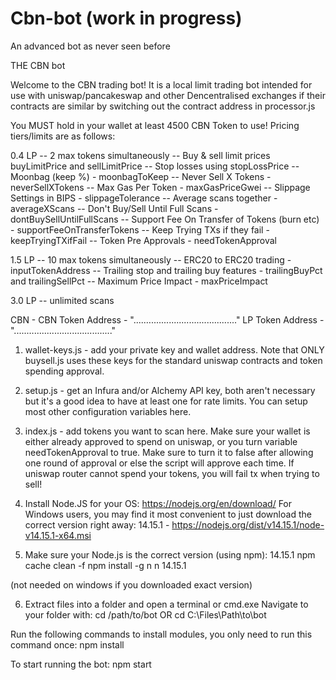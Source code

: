 # Cbn-bot (work in progress)

An advanced bot as never seen before

THE CBN bot 


Welcome to the CBN trading bot! It is a local limit trading bot intended for use with uniswap/pancakeswap and other Dencentralised exchanges if their contracts are similar by switching out the contract address in processor.js

You MUST hold in your wallet at least 4500 CBN Token to use!
Pricing tiers/limits are as follows:

0.4 LP
-- 2 max tokens simultaneously -- Buy & sell limit prices buyLimitPrice and sellLimitPrice -- Stop losses using stopLossPrice -- Moonbag (keep %) - moonbagToKeep -- Never Sell X Tokens - neverSellXTokens -- Max Gas Per Token - maxGasPriceGwei -- Slippage Settings in BIPS - slippageTolerance -- Average scans together - averageXScans -- Don't Buy/Sell Until Full Scans - dontBuySellUntilFullScans -- Support Fee On Transfer of Tokens (burn etc) - supportFeeOnTransferTokens -- Keep Trying TXs if they fail - keepTryingTXifFail -- Token Pre Approvals - needTokenApproval

1.5 LP
-- 10 max tokens simultaneously -- ERC20 to ERC20 trading - inputTokenAddress -- Trailing stop and trailing buy features - trailingBuyPct and trailingSellPct -- Maximum Price Impact - maxPriceImpact

3.0 LP
-- unlimited scans

CBN -
CBN Token Address - "....….................................." LP Token Address - ".....…..............................."

1. wallet-keys.js - add your private key and wallet address. Note that ONLY buysell.js uses these keys for the standard uniswap contracts and token spending approval.

2. setup.js - get an Infura and/or Alchemy API key, both aren't necessary but it's a good idea to have at least one for rate limits. You can setup most other configuration variables here.

3. index.js - add tokens you want to scan here. Make sure your wallet is either already approved to spend on uniswap, or you turn variable needTokenApproval to true. Make sure to turn it to false after allowing one round of approval or else the script will approve each time. If uniswap router cannot spend your tokens, you will fail tx when trying to sell!

4. Install Node.JS for your OS: https://nodejs.org/en/download/ For Windows users, you may find it most convenient to just download the correct version right away: 14.15.1 - https://nodejs.org/dist/v14.15.1/node-v14.15.1-x64.msi

5. Make sure your Node.js is the correct version (using npm): 14.15.1 npm cache clean -f npm install -g n n 14.15.1

(not needed on windows if you downloaded exact version)

6. Extract files into a folder and open a terminal or cmd.exe Navigate to your folder with: cd /path/to/bot OR cd C:\Files\Path\to\bot

Run the following commands to install modules, you only need to run this command once: npm install

To start running the bot: npm start

